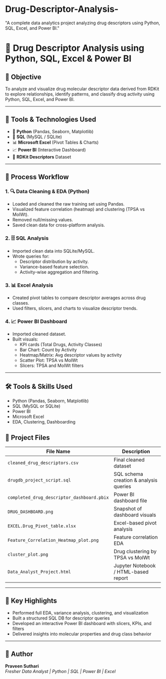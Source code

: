 # Drug-Descriptor-Analysis-
 "A complete data analytics project analyzing drug descriptors using Python, SQL, Excel, and Power BI."
# 💊 Drug Descriptor Analysis using Python, SQL, Excel & Power BI

## 🎯 Objective
To analyze and visualize drug molecular descriptor data derived from RDKit to explore relationships, identify patterns, and classify drug activity using Python, SQL, Excel, and Power BI.

---

## 🧰 Tools & Technologies Used

- 🐍 **Python** (Pandas, Seaborn, Matplotlib)
- 🧮 **SQL** (MySQL / SQLite)
- 📊 **Microsoft Excel** (Pivot Tables & Charts)
- 📈 **Power BI** (Interactive Dashboard)
- 📁 **RDKit Descriptors** Dataset

---

## 🧪 Process Workflow

### 1. 🔍 Data Cleaning & EDA (Python)
- Loaded and cleaned the raw training set using Pandas.
- Visualized feature correlation (heatmap) and clustering (TPSA vs MolWt).
- Removed null/missing values.
- Saved clean data for cross-platform analysis.

### 2. 🗄 SQL Analysis
- Imported clean data into SQLite/MySQL.
- Wrote queries for:
  - Descriptor distribution by activity.
  - Variance-based feature selection.
  - Activity-wise aggregation and filtering.

### 3. 📊 Excel Analysis
- Created pivot tables to compare descriptor averages across drug classes.
- Used filters, slicers, and charts to visualize descriptor trends.

### 4. 📈 Power BI Dashboard
- Imported cleaned dataset.
- Built visuals:
  - KPI cards (Total Drugs, Activity Classes)
  - Bar Chart: Count by Activity
  - Heatmap/Matrix: Avg descriptor values by activity
  - Scatter Plot: TPSA vs MolWt
  - Slicers: TPSA and MolWt filters

---
## 🛠 Tools & Skills Used
- Python (Pandas, Seaborn, Matplotlib)
- SQL (MySQL or SQLite)
- Power BI
- Microsoft Excel
- EDA, Clustering, Dashboarding
## 📂 Project Files

| File Name                                 | Description                                      |
|------------------------------------------|--------------------------------------------------|
| `cleaned_drug_descriptors.csv`           | Final cleaned dataset                           |
| `drugdb_project_script.sql`              | SQL schema creation & analysis queries          |
| `completed_drug_descriptor_dashboard.pbix` | Power BI dashboard file                        |
| `DRUG_DASHBOARD.png`                     | Snapshot of dashboard visuals                   |
| `EXCEL.Drug_Pivot_table.xlsx`            | Excel-based pivot analysis                      |
| `Feature_Correlation_Heatmap_plot.png`   | Feature correlation EDA                         |
| `cluster_plot.png`                       | Drug clustering by TPSA vs MolWt                |
| `Data_Analyst_Project.html`              | Jupyter Notebook / HTML-based report            |

---

## 🔑 Key Highlights

- Performed full EDA, variance analysis, clustering, and visualization
- Built a structured SQL DB for descriptor queries
- Developed an interactive Power BI dashboard with slicers, KPIs, and filters
- Delivered insights into molecular properties and drug class behavior

---

## 👤 Author

**Praveen Suthari**  
_Fresher Data Analyst | Python | SQL | Power BI | Excel_
